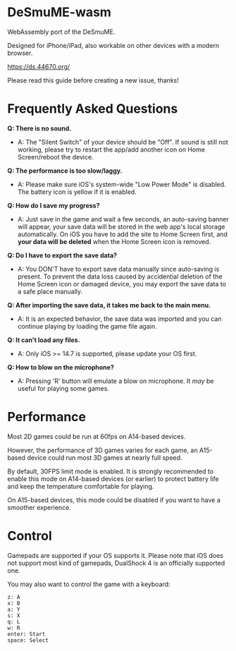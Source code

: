 # DeSmuME-wasm

WebAssembly port of the DeSmuME. 

Designed for iPhone/iPad, also workable on other devices with a modern browser.

https://ds.44670.org/

Please read this guide before creating a new issue, thanks!

# Frequently Asked Questions

**Q: There is no sound.**

- A: The "Silent Switch" of your device should be "Off". If sound is still not working, please try to restart the app/add another icon on Home Screen/reboot the device.

**Q: The performance is too slow/laggy.**

- A: Please make sure iOS's system-wide "Low Power Mode" is disabled. The battery icon is yellow if it is enabled.

**Q: How do I save my progress?**

- A: Just save in the game and wait a few seconds, an auto-saving banner will appear, your save data will be stored in the web app's local storage automatically. On iOS you have to add the site to Home Screen first, and **your data will be deleted** when the Home Screen icon is removed.

**Q: Do I have to export the save data?**

- A: You DON'T have to export save data manually since auto-saving is present. To prevent the data loss caused by accidential deletion of the Home Screen icon or damaged device, you may export the save data to a safe place manually.

**Q: After importing the save data, it takes me back to the main menu.**

- A: It is an expected behavior, the save data was imported and you can continue playing by loading the game file again.

**Q: It can't load any files.**

- A: Only iOS >= 14.7 is supported, please update your OS first.

**Q: How to blow on the microphone?**

- A: Pressing 'R' button will emulate a blow on microphone. It *may* be useful for playing some games.


# Performance

Most 2D games could be run at 60fps on A14-based devices. 

However, the performance of 3D games varies for each game, an A15-based device could run most 3D games at nearly full speed.

By default, 30FPS limit mode is enabled. It is strongly recommended to enable this mode on A14-based devices (or earlier) to protect battery life and keep the temperature comfortable for playing. 

On A15-based devices, this mode could be disabled if you want to have a smoother experience.

# Control

Gamepads are supported if your OS supports it. Please note that iOS does not support most kind of gamepads, DualShock 4 is an officially supported one.

You may also want to control the game with a keyboard:
```
z: A
x: B
a: Y
s: X
q: L
w: R
enter: Start
space: Select
```

